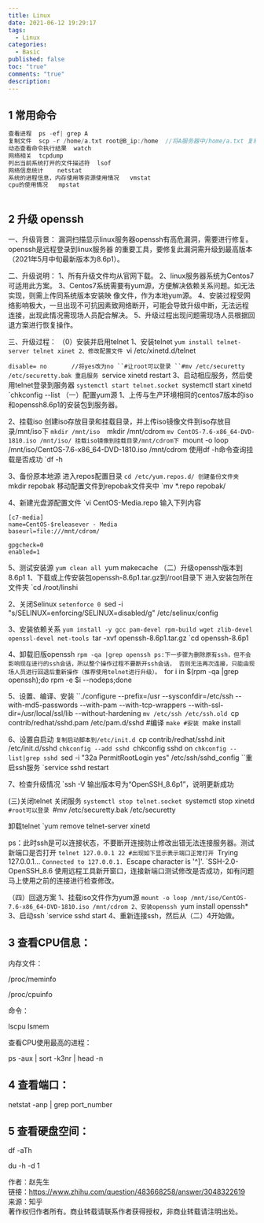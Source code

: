 ```yaml
---
title: Linux
date: 2021-06-12 19:29:17
tags:
  - Linux
categories:
  - Basic
published: false
toc: "true"
comments: "true"
description: 
---
```



## 1 常用命令


```go
查看进程  ps -ef| grep A
复制文件  scp -r /home/a.txt root@B_ip:/home  //将A服务器中/home/a.txt 复制到B服务器的/home中
动态查看命令执行结果  watch
网络相关  tcpdump
列出当前系统打开的文件描述符  lsof
网络信息统计    netstat
系统的进程信息，内存使用等资源使用情况   vmstat
cpu的使用情况   mpstat
 
```  


## 2 升级 openssh
一、升级背景：
漏洞扫描显示linux服务器openssh有高危漏洞，需要进行修复。openssh是远程登录到linux服务器
的重要工具，要修复此漏洞需升级到最高版本（2021年5月中旬最新版本为8.6p1）。

二、升级说明：
1、所有升级文件均从官网下载。
2、linux服务器系统为Centos7可适用此方案。
3、Centos7系统需要有yum源，方便解决依赖关系问题。如无法实现，则需上传同系统版本安装映
像文件，作为本地yum源。
4、安装过程受网络影响极大，一旦出现不可抗因素致网络断开，可能会导致升级中断，无法远程
连接，出现此情况需现场人员配合解决。
5、升级过程出现问题需现场人员根据回退方案进行恢复操作。

三、升级过程：
（0）安装并启用telnet
1、安装telnet
`yum install telnet-server telnet xinet
2、修改配置文件
`vi /etc/xinetd.d/telnet

`disable= no       //将yes改为no
``#让root可以登录
``#mv /etc/securetty /etc/securetty.bak
重启服务
`service xinetd restart
3、启动相应服务，然后使用telnet登录到服务器
`systemctl start telnet.socket
`systemctl start xinetd
`chkconfig --list
（一）配置yum源
1、上传与生产环境相同的centos7版本的iso和openssh8.6p1的安装包到服务器。

2、挂载iso
创建iso存放目录和挂载目录，并上传iso镜像文件到iso存放目录/mnt/iso下
`mkdir /mnt/iso 
`mkdir /mnt/cdrom
`mv CentOS-7.6-x86_64-DVD-1810.iso /mnt/iso/
挂载iso镜像到挂载目录/mnt/cdrom下
`mount -o loop /mnt/iso/CentOS-7.6-x86_64-DVD-1810.iso /mnt/cdrom
使用df -h命令查询挂载是否成功
`df -h

3、备份原本地源
进入repos配置目录
`cd /etc/yum.repos.d/
创建备份文件夹
`mkdir repobak
移动配置文件到repobak文件夹中
`mv *.repo repobak/

4、新建光盘源配置文件
`vi CentOS-Media.repo
输入下列内容
```
[c7-media]
name=CentOS-$releasever - Media
baseurl=file:///mnt/cdrom/

gpgcheck=0
enabled=1
```
5、测试安装源
`yum clean all
`yum makecache
（二）升级openssh版本到8.6p1
1、下载或上传安装包openssh-8.6p1.tar.gz到/root目录下
进入安装包所在文件夹
`cd /root/linshi

2、关闭Selinux
`setenforce 0
`sed -i "s/SELINUX=enforcing/SELINUX=disabled/g" /etc/selinux/config

3、安装依赖关系
`yum install -y gcc pam-devel rpm-build wget zlib-devel openssl-devel net-tools
`tar -xvf openssh-8.6p1.tar.gz
`cd openssh-8.6p1

4、卸载旧版openssh
`rpm -qa |grep openssh
ps:下一步骤为删除原有ssh，但不会影响现在进行的ssh会话，所以整个操作过程不要断开ssh会话，
否则无法再次连接，只能由现场人员进行回退后重新操作（推荐使用telnet进行升级）。
`for i in $(rpm -qa |grep openssh);do rpm -e $i --nodeps;done

5、设置、编译、安装
``./configure --prefix=/usr --sysconfdir=/etc/ssh --with-md5-passwords --with-pam --with-tcp-wrappers  --with-ssl-dir=/usr/local/ssl/lib --without-hardening
`mv /etc/ssh /etc/ssh.old
`cp contrib/redhat/sshd.pam /etc/pam.d/sshd
#编译
`make
#安装
`make install

6、设置自启动
`复制启动脚本到/etc/init.d
`cp contrib/redhat/sshd.init /etc/init.d/sshd
`chkconfig --add sshd
`chkconfig sshd on
`chkconfig --list|grep sshd
`sed -i "32a PermitRootLogin yes" /etc/ssh/sshd_config
``重启ssh服务
`service sshd restart

7、检查升级情况
`ssh -V
输出版本号为“OpenSSH_8.6p1”，说明更新成功

(三)关闭telnet
关闭服务
`systemctl stop telnet.socket
`systemctl stop xinetd
``#root可以登录
``#mv /etc/securetty.bak /etc/securetty

卸载telnet
`yum remove telnet-server  xinetd

ps：此时ssh是可以连接状态，不要断开连接防止修改出错无法连接服务器。测试新端口是否打开
`telnet 127.0.0.1 22
#出现如下显示表示端口正常打开
`Trying 127.0.0.1...
`Connected to 127.0.0.1.
`Escape character is '^]'.
`SSH-2.0-OpenSSH_8.6
使用远程工具新开窗口，连接新端口测试修改是否成功，如有问题马上使用之前的连接进行检查修改。

（四）回退方案
1、挂载iso文件作为yum源
`mount -o loop /mnt/iso/CentOS-7.6-x86_64-DVD-1810.iso /mnt/cdrom
2、安装openssh
`yum install openssh*
3、启动ssh
`service sshd start
4、重新连接ssh，然后从（二）4开始做。


## 3 查看CPU信息：

内存文件：

/proc/meminfo

/proc/cpuinfo

命令：

lscpu lsmem

查看CPU使用最高的进程：

ps -aux | sort -k3nr | head -n

  

## 4 查看端口：

netstat -anp | grep port_number

  

## 5 查看硬盘空间：

df -aTh

du -h -d 1

  
  
作者：赵先生  
链接：https://www.zhihu.com/question/483668258/answer/3048322619  
来源：知乎  
著作权归作者所有。商业转载请联系作者获得授权，非商业转载请注明出处。